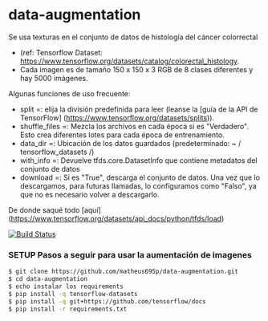 # data-augmentation

Se usa texturas en el conjunto de datos de histología del cáncer colorrectal 
- (ref: Tensorflow Dataset: https://www.tensorflow.org/datasets/catalog/colorectal_histology.
- Cada imagen es de tamaño 150 x 150 x 3 RGB de 8 clases diferentes y hay 5000 imágenes.

Algunas funciones de uso frecuente:
* split =: elija la división predefinida para leer (leanse la [guía de la API de TensorFlow] (https://www.tensorflow.org/datasets/splits)).
* shuffle_files =: Mezcla los archivos en cada época si es "Verdadero". Esto crea diferentes lotes para cada época de entrenamiento.
* data_dir =: Ubicación de los datos guardados (predeterminado: ~ / tensorflow_datasets /)
* with_info =: Devuelve tfds.core.DatasetInfo que contiene metadatos del conjunto de datos
* download =: Si es "True", descarga el conjunto de datos. Una vez que lo descargamos, para futuras llamadas, lo configuramos como "Falso", ya que no es necesario volver a descargarlo.

De donde saqué todo [aquí] (https://www.tensorflow.org/datasets/api_docs/python/tfds/load)

[![Build Status](https://travis-ci.org/joemccann/dillinger.svg?branch=master)](https://travis-ci.org/joemccann/dillinger)

### SETUP Pasos a seguir para usar la aumentación de imagenes

```sh
$ git clone https://github.com/matheus695p/data-augmentation.git
$ cd data-augmentation
$ echo instalar los requirements
$ pip install -q tensorflow-datasets
$ pip install -q git+https://github.com/tensorflow/docs
$ pip install -r requirements.txt
```
